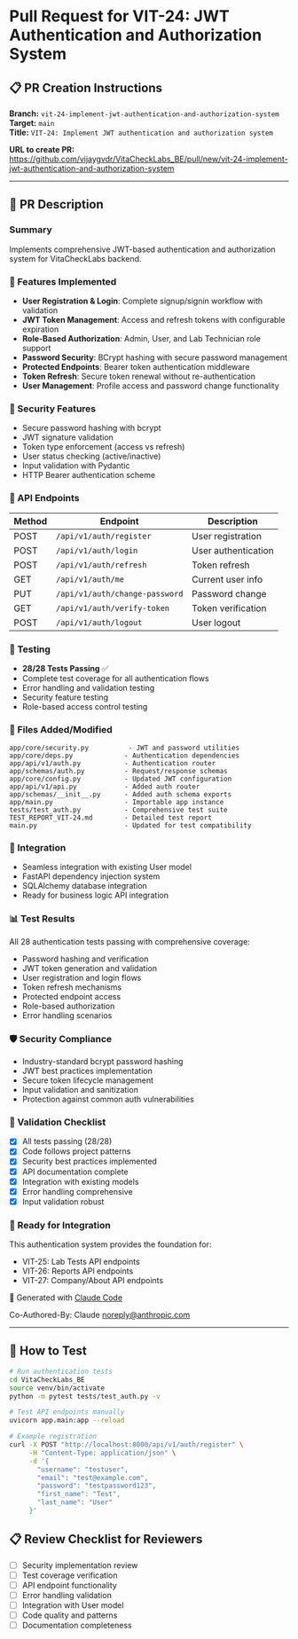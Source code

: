 # Pull Request for VIT-24: JWT Authentication and Authorization System

## 📋 PR Creation Instructions

**Branch:** `vit-24-implement-jwt-authentication-and-authorization-system`  
**Target:** `main`  
**Title:** `VIT-24: Implement JWT authentication and authorization system`

**URL to create PR:**  
https://github.com/vijaygvdr/VitaCheckLabs_BE/pull/new/vit-24-implement-jwt-authentication-and-authorization-system

---

## 📝 PR Description

### Summary
Implements comprehensive JWT-based authentication and authorization system for VitaCheckLabs backend.

### 🚀 Features Implemented
- **User Registration & Login**: Complete signup/signin workflow with validation
- **JWT Token Management**: Access and refresh tokens with configurable expiration
- **Role-Based Authorization**: Admin, User, and Lab Technician role support
- **Password Security**: BCrypt hashing with secure password management
- **Protected Endpoints**: Bearer token authentication middleware
- **Token Refresh**: Secure token renewal without re-authentication
- **User Management**: Profile access and password change functionality

### 🔐 Security Features
- Secure password hashing with bcrypt
- JWT signature validation
- Token type enforcement (access vs refresh)
- User status checking (active/inactive)
- Input validation with Pydantic
- HTTP Bearer authentication scheme

### 📡 API Endpoints
| Method | Endpoint | Description |
|--------|----------|-------------|
| POST | `/api/v1/auth/register` | User registration |
| POST | `/api/v1/auth/login` | User authentication |
| POST | `/api/v1/auth/refresh` | Token refresh |
| GET | `/api/v1/auth/me` | Current user info |
| PUT | `/api/v1/auth/change-password` | Password change |
| GET | `/api/v1/auth/verify-token` | Token verification |
| POST | `/api/v1/auth/logout` | User logout |

### 🧪 Testing
- **28/28 Tests Passing** ✅
- Complete test coverage for all authentication flows
- Error handling and validation testing
- Security feature testing
- Role-based access control testing

### 📁 Files Added/Modified
```
app/core/security.py          - JWT and password utilities
app/core/deps.py             - Authentication dependencies
app/api/v1/auth.py           - Authentication router
app/schemas/auth.py          - Request/response schemas
app/core/config.py           - Updated JWT configuration
app/api/v1/api.py            - Added auth router
app/schemas/__init__.py      - Added auth schema exports
app/main.py                  - Importable app instance
tests/test_auth.py           - Comprehensive test suite
TEST_REPORT_VIT-24.md        - Detailed test report
main.py                      - Updated for test compatibility
```

### 🔗 Integration
- Seamless integration with existing User model
- FastAPI dependency injection system
- SQLAlchemy database integration
- Ready for business logic API integration

### 📊 Test Results
All 28 authentication tests passing with comprehensive coverage:
- Password hashing and verification
- JWT token generation and validation
- User registration and login flows
- Token refresh mechanisms
- Protected endpoint access
- Role-based authorization
- Error handling scenarios

### 🛡️ Security Compliance
- Industry-standard bcrypt password hashing
- JWT best practices implementation
- Secure token lifecycle management
- Input validation and sanitization
- Protection against common auth vulnerabilities

### 🎯 Validation Checklist
- [x] All tests passing (28/28)
- [x] Code follows project patterns
- [x] Security best practices implemented
- [x] API documentation complete
- [x] Integration with existing models
- [x] Error handling comprehensive
- [x] Input validation robust

### 🚦 Ready for Integration
This authentication system provides the foundation for:
- VIT-25: Lab Tests API endpoints
- VIT-26: Reports API endpoints  
- VIT-27: Company/About API endpoints

🤖 Generated with [Claude Code](https://claude.ai/code)

Co-Authored-By: Claude <noreply@anthropic.com>

---

## 🔧 How to Test

```bash
# Run authentication tests
cd VitaCheckLabs_BE
source venv/bin/activate
python -m pytest tests/test_auth.py -v

# Test API endpoints manually
uvicorn app.main:app --reload

# Example registration
curl -X POST "http://localhost:8000/api/v1/auth/register" \
     -H "Content-Type: application/json" \
     -d '{
       "username": "testuser",
       "email": "test@example.com", 
       "password": "testpassword123",
       "first_name": "Test",
       "last_name": "User"
     }'
```

## 📋 Review Checklist for Reviewers

- [ ] Security implementation review
- [ ] Test coverage verification
- [ ] API endpoint functionality
- [ ] Error handling validation
- [ ] Integration with User model
- [ ] Code quality and patterns
- [ ] Documentation completeness